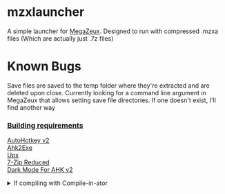 # mzxlauncher
 A simple launcher for [MegaZeux](https://github.com/AliceLR/megazeux/releases). Designed to run with compressed .mzxa files (Which are actually just .7z files)

# Known Bugs
Save files are saved to the temp folder where they're extracted and are deleted upon close. Currently looking for a command line argument in MegaZeux that allows setting save file directories. If one doesn't exist, I'll find another way

### <b><u>Building requirements</b></u>

[AutoHotkey v2](https://github.com/AutoHotkey/AutoHotkey/releases)
\
[Ahk2Exe](https://github.com/AutoHotkey/Ahk2Exe/releases)
\
[Upx](https://github.com/upx/upx/releases)
\
[7-Zip Reduced](https://7-zip.org/download.html)
\
[Dark Mode For AHK v2](https://github.com/Git-Pikakid98/Dark-Mode-For-AHK-v2)

<details>
<summary>If compiling with Compile-in-ator</summary>

###### Use the following environment variables or you WILL encounter errors
`%AHK%` AutoHotkey

</details>

